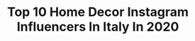 ---
title: Top 10 Home Decor Instagram Influencers In Italy In 2020
description: >-
  Find top home decor Instagram influencers in Italy in 2020. Most popular hashtags: #iorestoacasa #homesweethome #andr #love.
platform: Instagram
profiles:
  - username: "trilliletty_shabbychic_"
    fullname: >-
      Letty🌹
    location: "Italy"
    followers: 42988
    engagement: 425
    commentsToLikes: 0.067772
    avatar: "https://instagram.fcdg1-1.fna.fbcdn.net/v/t51.2885-19/s320x320/33430532_387222001765927_897487056345759744_n.jpg?_nc_ht=instagram.fcdg1-1.fna.fbcdn.net&_nc_ohc=X2t-8GJPjqAAX-pfbQX&oh=1b2f4de5f2721667247966aa3266f0d8&oe=5E93171F"
    verified: false
    hashtags: "#casachepassione, #homestyle, #kitchen, #badroom"
  - username: "mamma_memole"
    fullname: >-
      Mery Casertano🌸
    location: "Italy"
    followers: 32255
    engagement: 363
    commentsToLikes: 0.052104
    avatar: "https://scontent-lhr8-1.cdninstagram.com/v/t51.2885-19/s320x320/46277277_2018762471514158_1182059606419963904_n.jpg?_nc_ht=scontent-lhr8-1.cdninstagram.com&_nc_ohc=ub-re95diF4AX9iHBqz&oh=e7d246ceafdbfb2264595b6020f10587&oe=5EB99C87"
    verified: false
    hashtags: "#sunday, #selfiewoman, #mammaefiglia, #married"
  - username: "valentinarizzello"
    fullname: >-
      Valentina Rizzello 🌷🎠
    location: "Italy"
    followers: 11976
    engagement: 386
    commentsToLikes: 0.032012
    avatar: "https://scontent-ams4-1.cdninstagram.com/v/t51.2885-19/s320x320/59373900_418148835404155_6987527489803255808_n.jpg?_nc_ht=scontent-ams4-1.cdninstagram.com&_nc_ohc=Zp7HMs5ymFgAX8ejHxT&oh=1658f1f13fe31dafbf94ff006a11096c&oe=5EB693C6"
    verified: false
    hashtags: "#buonadomenica, #sunday, #stayathome, #home"
  - username: "clara_bona"
    fullname: >-
      Clara Bona
    location: "Italy"
    followers: 20822
    engagement: 739
    commentsToLikes: 0.094626
    avatar: "https://scontent-lht6-1.cdninstagram.com/v/t51.2885-19/s320x320/13741203_1760277694221296_1779361489_a.jpg?_nc_ht=scontent-lht6-1.cdninstagram.com&_nc_ohc=-V1IpSngUwsAX8AFboB&oh=3b5a77320db2ab206da9f13e1d9808fc&oe=5EBBE6A4"
    verified: false
    hashtags: "#bath, #jackrussel, #kitchenideas, #decor"
  - username: "ari.annina90"
    fullname: >-
      Arianna Locatelli
    location: "Italy"
    followers: 14857
    engagement: 1585
    commentsToLikes: 0.110544
    avatar: "https://scontent-atl3-1.cdninstagram.com/v/t51.2885-19/s320x320/82314544_184941379263905_5820363203627974656_n.jpg?_nc_ht=scontent-atl3-1.cdninstagram.com&_nc_ohc=jMndvLs_FJMAX_Q67zu&oh=c15a63d2db7d4a214d8855614ee95be9&oe=5EBB4F84"
    verified: false
    hashtags: "#urbangiants, #skincare, #adv, #skyporn"
  - username: "valentina.fitmum"
    fullname: >-
      🏋️‍♂️FITMOM🏋️‍♂️
    location: "Italy"
    followers: 5243
    engagement: 1897
    commentsToLikes: 0.205335
    avatar: "https://scontent-ams4-1.cdninstagram.com/v/t51.2885-19/s320x320/74854777_537982233712752_8227555539672891392_n.jpg?_nc_ht=scontent-ams4-1.cdninstagram.com&_nc_ohc=0AAPkmODSyAAX85rNtY&oh=636f0e053ddb7e5b1fb35f27c0ae2f24&oe=5EBB1384"
    verified: false
    hashtags: "#fitnesslifestyle, #instaworkout, #instamoment, #instamakeup"
  - username: "loredanasea"
    fullname: >-
      Loredana
    location: "Italy"
    followers: 20191
    engagement: 890
    commentsToLikes: 0.118268
    avatar: "https://scontent-ams4-1.cdninstagram.com/v/t51.2885-19/s320x320/29087856_177212699595035_4955042351362867200_n.jpg?_nc_ht=scontent-ams4-1.cdninstagram.com&_nc_ohc=OJSAqIYWHT0AX9ax9cn&oh=6321b5135c50517a882ef38700f0b104&oe=5EBA5FBE"
    verified: false
    hashtags: "#nevergiveup, #nolimits, #loveyou, #missyou"
  - username: "rosiesoile"
    fullname: >-
      Rosie
    location: "Italy"
    followers: 18320
    engagement: 464
    commentsToLikes: 0.077899
    avatar: "https://scontent-ams4-1.cdninstagram.com/v/t51.2885-19/s320x320/91704298_2945468482196930_1416673655252844544_n.jpg?_nc_ht=scontent-ams4-1.cdninstagram.com&_nc_ohc=LpsZYv054wMAX_CoJqL&oh=89768b12c1b280111df5764b8ef75472&oe=5EB947DE"
    verified: false
    hashtags: "#bonprix, #spring, #fashionblog, #interiordesign"
  - username: "sogni_in_valigia"
    fullname: >-
      ✨Valeria Mundo | Travel Blog 🎈
    location: "Italy"
    followers: 40733
    engagement: 257
    commentsToLikes: 0.060922
    avatar: "https://scontent-amt2-1.cdninstagram.com/v/t51.2885-19/s320x320/24845080_448044418924347_7935745621812576256_n.jpg?_nc_ht=scontent-amt2-1.cdninstagram.com&_nc_ohc=opI5bkJzBBYAX90cT1_&oh=670c1cbb9e684a1b9ccd48eb3dab0a37&oe=5EBC07E7"
    verified: false
    hashtags: "#iosonobari, #restiamoacasa, #manila, #discoverglobe"
  - username: "ilaria_rodella"
    fullname: >-
      ILARIA | Content Creator
    location: "Italy"
    followers: 58325
    engagement: 598
    commentsToLikes: 0.028886
    avatar: "https://scontent-ams4-1.cdninstagram.com/v/t51.2885-19/s320x320/73470566_3801525613194744_1691001780613152768_n.jpg?_nc_ht=scontent-ams4-1.cdninstagram.com&_nc_ohc=I4AGOx63A-QAX-d8QHT&oh=2961ae6c340bd41c891cb0be150eb377&oe=5EB8434C"
    verified: false
    hashtags: "#vivilorealpro, #homedesign, #mobili, #lovequotes"
---